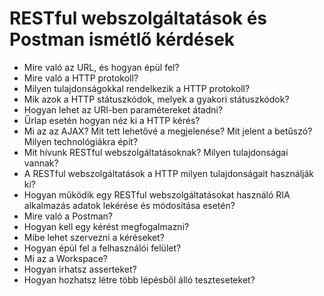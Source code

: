 # RESTful webszolgáltatások és Postman ismétlő kérdések

* Mire való az URL, és hogyan épül fel?
* Mire való a HTTP protokoll?
* Milyen tulajdonságokkal rendelkezik a HTTP protokoll?
* Mik azok a HTTP státuszkódok, melyek a gyakori státuszkódok?
* Hogyan lehet az URl-ben paramétereket átadni?
* Űrlap esetén hogyan néz ki a HTTP kérés?
* Mi az az AJAX? Mit tett lehetővé a megjelenése? Mit jelent a betűszó? Milyen
technológiákra épít?
* Mit hívunk RESTful webszolgáltatásoknak? Milyen tulajdonságai vannak?
* A RESTful webszolgáltatások a HTTP milyen tulajdonságait használják ki?
* Hogyan működik egy RESTful webszolgáltatásokat használó RIA alkalmazás adatok
        lekérése és módosítása esetén?
* Mire való a Postman?
* Hogyan kell egy kérést megfogalmazni?
* Mibe lehet szervezni a kéréseket?
* Hogyan épül fel a felhasználói felület?
* Mi az a Workspace?
* Hogyan írhatsz asserteket?
* Hogyan hozhatsz létre több lépésből álló teszteseteket?
